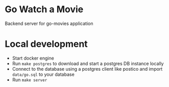 # Go Watch a Movie

Backend server for go-movies application

# Local development

- Start docker engine
- Run `make postgres` to download and start a postgres DB instance locally
- Connect to the database using a postgres client like postico and import `data/go.sql` to your database
- Run `make server`
